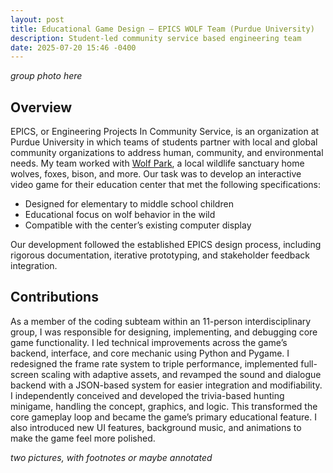 ```yaml
---
layout: post
title: Educational Game Design – EPICS WOLF Team (Purdue University)
description: Student-led community service based engineering team
date: 2025-07-20 15:46 -0400
---
```


*group photo here*

## Overview

EPICS, or Engineering Projects In Community Service, is an organization at Purdue University in which teams of students partner with local and global community organizations to address human, community, and environmental needs. My team worked with [Wolf Park](https://visitwolfpark.org/), a local wildlife sanctuary home wolves, foxes, bison, and more.
Our task was to develop an interactive video game for their education center that met the following specifications:
- Designed for elementary to middle school children
- Educational focus on wolf behavior in the wild
- Compatible with the center’s existing computer display

Our development followed the established EPICS design process, including rigorous documentation, iterative prototyping, and stakeholder feedback integration.

## Contributions

As a member of the coding subteam within an 11-person interdisciplinary group, I was responsible for designing, implementing, and debugging core game functionality. I led technical improvements across the game’s backend, interface, and core mechanic using Python and Pygame. I redesigned the frame rate system to triple performance, implemented full-screen scaling with adaptive assets, and revamped the sound and dialogue backend with a JSON-based system for easier integration and modifiability. I independently conceived and developed the trivia-based hunting minigame, handling the concept, graphics, and logic. This transformed the core gameplay loop and became the game’s primary educational feature. I also introduced new UI features, background music, and animations to make the game feel more polished.

*two pictures, with footnotes or maybe annotated*

## 
